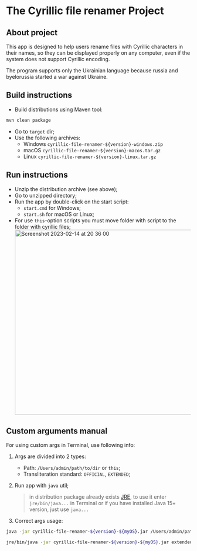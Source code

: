 # The Cyrillic file renamer Project

## About project

This app is designed to help users rename files
with Cyrillic characters in their names, so they
can be displayed properly on any computer, even
if the system does not support Cyrillic encoding.

The program supports only the Ukrainian language
because russia and byelorussia started a war against
Ukraine.

## Build instructions

- Build distributions using Maven tool:

```bash
mvn clean package
```

- Go to `target` dir;
- Use the following archives:
    - Windows `cyrillic-file-renamer-${version}-windows.zip`
    - macOS `cyrillic-file-renamer-${version}-macos.tar.gz`
    - Linux `cyrillic-file-renamer-${version}-linux.tar.gz`

## Run instructions

- Unzip the distribution archive (see above);
- Go to unzipped directory;
- Run the app by double-click on the start script:
    - `start.cmd` for Windows;
    - `start.sh` for macOS or Linux;
- For use `this`-option scripts you must move folder with script to the folder with cyrillic files;
   <img width="503" alt="Screenshot 2023-02-14 at 20 36 00" src="https://user-images.githubusercontent.com/59470968/218839289-221f9bbe-99c6-4904-904a-f2b209275942.png">

## Custom arguments manual

For using custom args in Terminal, use following info:

1. Args are divided into 2 types:
    - Path: `/Users/admin/path/to/dir` or `this`;
    - Transliteration standard: `OFFICIAL`, `EXTENDED`;
2. Run app with `java` util;

   > in distribution package already
   exists [JRE](https://en.wikipedia.org/wiki/Java_(software_platform)#Java_Runtime_Environment), to use it
   enter `jre/bin/java...` in Terminal or if you have installed Java 15+ version, just use `java...`

3. Correct args usage:

```bash
java -jar cyrillic-file-renamer-${version}-${myOS}.jar /Users/admin/path/to/ OFFICIAL
```
```bash
jre/bin/java -jar cyrillic-file-renamer-${version}-${myOS}.jar extended this
```
